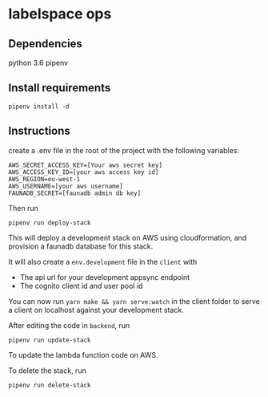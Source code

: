 # labelspace ops

## Dependencies

python 3.6
pipenv

## Install requirements

`pipenv install -d`

## Instructions

create a .env file in the root of the project with the following variables:

```
AWS_SECRET_ACCESS_KEY=[Your aws secret key]
AWS_ACCESS_KEY_ID=[your aws access key id]
AWS_REGION=eu-west-1
AWS_USERNAME=[your aws username]
FAUNADB_SECRET=[faunadb admin db key]
```

Then run

`pipenv run deploy-stack`

This will deploy a development stack on AWS using cloudformation, and provision
a faunadb database for this stack.

It will also create a `env.development` file in the `client` with
- The api url for your development appsync endpoint
- The cognito client id and user pool id

You can now run `yarn make && yarn serve:watch` in the client folder to serve a
client on localhost against your development stack.

After editing the code in `backend`, run

`pipenv run update-stack`

To update the lambda function code on AWS.

To delete the stack, run

`pipenv run delete-stack`
